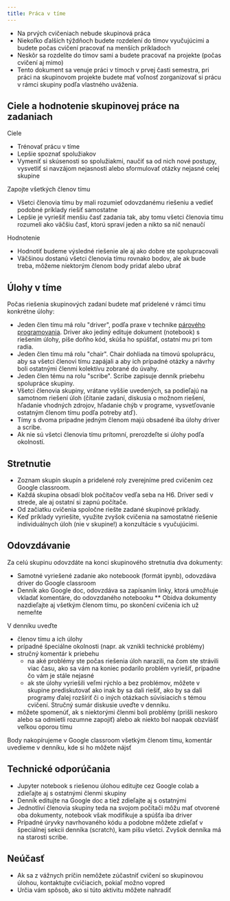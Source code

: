 ```yaml
---
title: Práca v tíme
---
```


* Na prvých cvičeniach nebude skupinová práca
* Niekoľko ďalších týždňoch budete rozdelení do tímov vyučujúcimi a budete počas cvičení pracovať na menších príkladoch
* Neskôr sa rozdelíte do tímov sami a budete pracovať na projekte (počas cvičení aj mimo)
* Tento dokument sa venuje práci v tímoch v prvej časti semestra, pri práci na skupinovom projekte budete mať voľnosť zorganizovať si prácu v rámci skupiny podľa vlastného uváženia. 

## Ciele a hodnotenie skupinovej práce na zadaniach

Ciele

* Trénovať prácu v tíme
* Lepšie spoznať spolužiakov
* Vymeniť si skúsenosti so spolužiakmi, naučiť sa od nich nové postupy, vysvetliť si navzájom nejasnosti alebo sformulovať otázky nejasné celej skupine

Zapojte všetkých členov tímu

* Všetci členovia tímu by mali rozumieť odovzdanému riešeniu a vedieť podobné príklady riešiť samostatne
* Lepšie je vyriešiť menšiu časť zadania tak, aby tomu všetci členovia tímu rozumeli ako väčšiu časť, ktorú spraví jeden a nikto sa nič nenaučí

Hodnotenie

* Hodnotiť budeme výsledné riešenie ale aj ako dobre ste spolupracovali
* Väčšinou dostanú všetci členovia tímu rovnako bodov, ale ak bude treba, môžeme niektorým členom body pridať alebo ubrať

## Úlohy v tíme

Počas riešenia skupinových zadaní budete mať pridelené v rámci tímu konkrétne úlohy:

* Jeden člen tímu má rolu "driver", podľa praxe v technike [párového programovania](https://en.wikipedia.org/wiki/Pair_programming). Driver ako jediný edituje dokument (notebook) s riešením úlohy, píše doňho kód, skúša ho spúšťať, ostatní mu pri tom radia.
* Jeden člen tímu má rolu "chair". Chair dohliada na tímovú spoluprácu, aby sa všetci členovi tímu zapájali a aby ich prípadné otázky a návrhy boli ostatnými členmi kolektívu zobrané do úvahy.
* Jeden člen tému na rolu "scribe". Scribe zapisuje denník priebehu spolupráce skupiny.
* Všetci členovia skupiny, vrátane vyššie uvedených, sa podieľajú na samotnom riešení úloh (čítanie zadaní, diskusia o možnom riešení, hľadanie vhodných zdrojov, hľadanie chýb v programe, vysvetľovanie ostatným členom tímu podľa potreby atď).
* Tímy s dvoma prípadne jedným členom majú obsadené iba úlohy driver a scribe. 
* Ak nie sú všetci členovia tímu prítomní, prerozdeľte si úlohy podľa okolností.

## Stretnutie

<!-- * V prípade online cvičení má každá skupina má vytvorený kanál v MS Teams, na ktorom si počas cvičení spraví stretnutie (skupinový videohovor). -->
* Zoznam skupín skupín a pridelené roly zverejníme pred cvičením cez Google classroom.
* Každá skupina obsadí blok počítačov vedľa seba na H6. Driver sedí v strede, ale aj ostatní si zapnú počítače.
* Od začiatku cvičenia spoločne riešte zadané skupinové príklady.
* Keď príklady vyriešite, využite zvyšok cvičenia na samostatné riešenie individuálnych úloh (nie v skupine!) a konzultácie s vyučujúcimi. 
<!-- * Ku stretnutiu skupín sa občas pripoja vyučujúci, budú pozorovať vašu činnosť a odpovedať vaše otázky. -->

## Odovzdávanie

Za celú skupinu odovzdáte na konci skupinového stretnutia dva dokumenty:

* Samotné vyriešené zadanie ako noteboook (formát ipynb), odovzdáva driver do Google classroom
* Denník ako Google doc, odovzdáva sa zapísaním linky, ktorá umožňuje vkladať komentáre, do odovzdaného notebooku
** Obidva dokumenty nazdieľajte aj všetkým členom tímu, po skončení cvičenia ich už nemeňte

V denníku uveďte

* členov tímu a ich úlohy 
* prípadné špeciálne okolnosti (napr. ak vznikli technické problémy)
* stručný komentár k priebehu
  * na aké problémy ste počas riešenia úloh narazili, na čom ste strávili viac času, ako sa vám na koniec podarilo problém vyriešiť, prípadne čo vám je stále nejasné
  * ak ste úlohy vyriešili veľmi rýchlo a bez problémov, môžete v skupine prediskutovať ako inak by sa dali riešiť, ako by sa dali programy ďalej rozšíriť či o iných otázkach súvisiacich s témou cvičení. Stručný sumár diskusie uveďte v denníku.
* môžete spomenúť, ak s niektorými členmi boli problémy (prišli neskoro alebo sa odmietli rozumne zapojiť) alebo ak niekto bol naopak obzvlášť veľkou oporou tímu

Body nakopírujeme v Google classroom všetkým členom tímu, komentár uvedieme v denníku, kde si ho môžete nájsť

## Technické odporúčania

* Jupyter notebook s riešenou úlohou editujte cez Google colab a zdieľajte aj s ostatnými členmi skupiny
* Denník editujte na Google doc a tiež zdieľajte aj s ostatnými
* Jednotliví členovia skupiny teda na svojom počítači môžu mať otvorené oba dokumenty, notebook však modifikuje a spúšťa iba driver
* Prípadné úryvky navrhovaného kódu a podobne môžete zdieľať v špeciálnej sekcii denníka (scratch), kam píšu všetci. Zvyšok denníka má na starosti scribe.
<!-- * Počas online stretnutia by ste mali mať zapnuté mikrofóny a ak to kvalita pripojenia dovolí, aj kamery. Podľa potreby využívajte diskusiu stretnutia a zdieľanie obrazovky. -->
<!-- * Ak máte otázku, s ktorou si neviete poradiť, môžete sa spýtať vyučujúcich počas ich návštevy alebo im písať cez MS Teams. -->

## Neúčasť

* Ak sa z vážnych príčin nemôžete zúčastniť cvičení so skupinovou úlohou, kontaktujte cvičiacich, pokiaľ možno vopred
* Určia vám spôsob, ako si túto aktivitu môžete nahradiť
